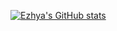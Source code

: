 [![Ezhya's GitHub stats](https://github-readme-stats.vercel.app/api?username=allaezhya)](https://github.com/allaezhya/github-readme-stats)
<div class="github-card" data-github="allaezhya" data-width="400" data-height="" data-theme="default"></div>
<script src="//cdn.jsdelivr.net/github-cards/latest/widget.js"></script>
